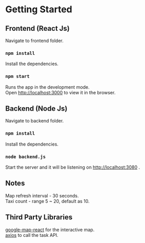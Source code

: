 # Getting Started

## Frontend (React Js)

Navigate to frontend folder.

### `npm install`

Install the dependencies.

### `npm start`

Runs the app in the development mode.\
Open [http://localhost:3000](http://localhost:3000) to view it in the browser.


## Backend (Node Js)

Navigate to backend folder.

### `npm install`

Install the dependencies.

### `node backend.js`

Start the server and it will be listening on [http://localhost:3080](http://localhost:3080) .

## Notes

Map refresh interval - 30 seconds.\
Taxi count - range 5 ~ 20, default as 10.

## Third Party Libraries

[google-map-react](https://github.com/google-map-react/google-map-react) for the interactive map.\
[axios](https://github.com/axios/axios) to call the task API.


